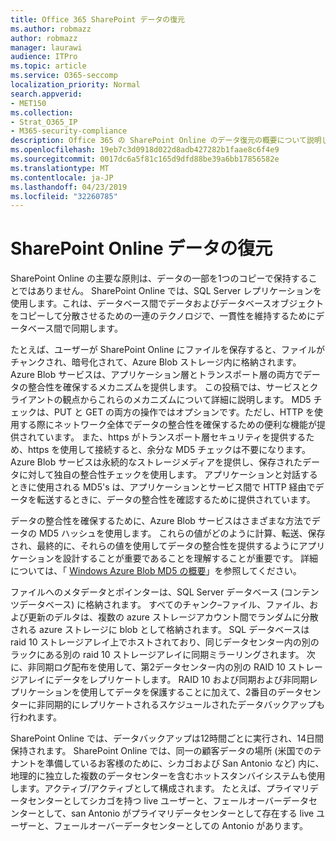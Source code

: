 ```yaml
---
title: Office 365 SharePoint データの復元
ms.author: robmazz
author: robmazz
manager: laurawi
audience: ITPro
ms.topic: article
ms.service: O365-seccomp
localization_priority: Normal
search.appverid:
- MET150
ms.collection:
- Strat_O365_IP
- M365-security-compliance
description: Office 365 の SharePoint Online のデータ復元の概要について説明します。
ms.openlocfilehash: 19eb7c3d0918d022d8adb427282b1faae8c6f4e9
ms.sourcegitcommit: 0017dc6a5f81c165d9dfd88be39a6bb17856582e
ms.translationtype: MT
ms.contentlocale: ja-JP
ms.lasthandoff: 04/23/2019
ms.locfileid: "32260785"
---
```

# <a name="sharepoint-online-data-resiliency"></a>SharePoint Online データの復元
SharePoint Online の主要な原則は、データの一部を1つのコピーで保持することではありません。 SharePoint Online では、SQL Server レプリケーションを使用します。これは、データベース間でデータおよびデータベースオブジェクトをコピーして分散させるための一連のテクノロジで、一貫性を維持するためにデータベース間で同期します。 

たとえば、ユーザーが SharePoint Online にファイルを保存すると、ファイルがチャンクされ、暗号化されて、Azure Blob ストレージ内に格納されます。 Azure Blob サービスは、アプリケーション層とトランスポート層の両方でデータの整合性を確保するメカニズムを提供します。 この投稿では、サービスとクライアントの観点からこれらのメカニズムについて詳細に説明します。 MD5 チェックは、PUT と GET の両方の操作ではオプションです。ただし、HTTP を使用する際にネットワーク全体でデータの整合性を確保するための便利な機能が提供されています。 また、https がトランスポート層セキュリティを提供するため、https を使用して接続すると、余分な MD5 チェックは不要になります。 Azure Blob サービスは永続的なストレージメディアを提供し、保存されたデータに対して独自の整合性チェックを使用します。 アプリケーションと対話するときに使用される MD5's は、アプリケーションとサービス間で HTTP 経由でデータを転送するときに、データの整合性を確認するために提供されています。 

データの整合性を確保するために、Azure Blob サービスはさまざまな方法でデータの MD5 ハッシュを使用します。 これらの値がどのように計算、転送、保存され、最終的に、それらの値を使用してデータの整合性を提供するようにアプリケーションを設計することが重要であることを理解することが重要です。 詳細については、「 [Windows Azure Blob MD5 の概要](http://blogs.msdn.com/b/windowsazurestorage/archive/2011/02/18/windows-azure-blob-md5-overview.aspx)」を参照してください。 

ファイルへのメタデータとポインターは、SQL Server データベース (コンテンツデータベース) に格納されます。 すべてのチャンク–ファイル、ファイル、および更新のデルタは、複数の azure ストレージアカウント間でランダムに分散される azure ストレージに blob として格納されます。 SQL データベースは raid 10 ストレージアレイ上でホストされており、同じデータセンター内の別のラックにある別の raid 10 ストレージアレイに同期ミラーリングされます。 次に、非同期ログ配布を使用して、第2データセンター内の別の RAID 10 ストレージアレイにデータをレプリケートします。 RAID 10 および同期および非同期レプリケーションを使用してデータを保護することに加えて、2番目のデータセンターに非同期的にレプリケートされるスケジュールされたデータバックアップも行われます。 

SharePoint Online では、データバックアップは12時間ごとに実行され、14日間保持されます。 SharePoint Online では、同一の顧客データの場所 (米国でのテナントを準備しているお客様のために、シカゴおよび San Antonio など) 内に、地理的に独立した複数のデータセンターを含むホットスタンバイシステムも使用します。アクティブ/アクティブとして構成されます。 たとえば、プライマリデータセンターとしてシカゴを持つ live ユーザーと、フェールオーバーデータセンターとして、san Antonio がプライマリデータセンターとして存在する live ユーザーと、フェールオーバーデータセンターとしての Antonio があります。 